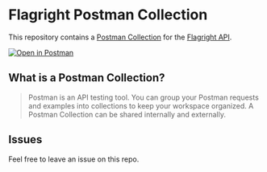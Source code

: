 # Flagright Postman Collection

This repository contains a [Postman Collection](/collection.json) for the [Flagright API](https://docs.flagright.com/).

[![Open in Postman](https://run.pstmn.io/button.svg)](https://www.postman.com/fern-api/workspace/fern-flagright)

## What is a Postman Collection?

> Postman is an API testing tool. You can group your Postman requests and examples into collections to keep your workspace organized. A Postman Collection can be shared internally and externally.

## Issues

Feel free to leave an issue on this repo.
